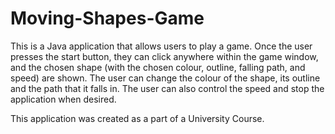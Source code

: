 # Moving-Shapes-Game

This is a Java application that allows users to play a game. Once the user presses the start button, they can click anywhere within the game window, and the chosen shape (with the chosen colour, outline, falling path, and speed) are shown. The user can change the colour of the shape, its outline and the path that it falls in. The user can also control the speed and stop the application when desired.

This application was created as a part of a University Course.
